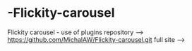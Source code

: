 # -Flickity-carousel
 Flickity carousel - use of plugins
repository --> https://github.com/MichalAW/Flickity-carousel.git
full site -->
